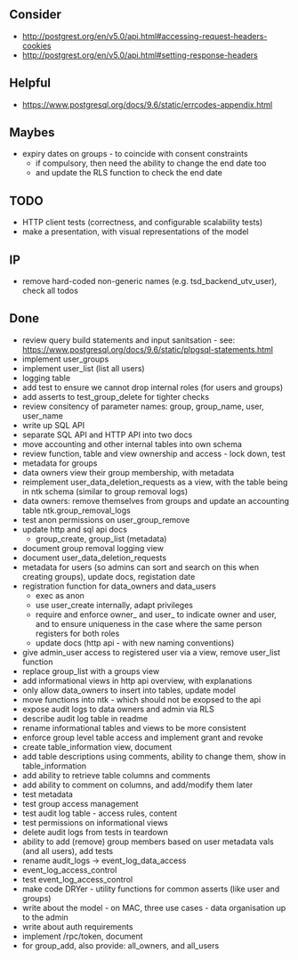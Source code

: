 
## Consider
- http://postgrest.org/en/v5.0/api.html#accessing-request-headers-cookies
- http://postgrest.org/en/v5.0/api.html#setting-response-headers

## Helpful
- https://www.postgresql.org/docs/9.6/static/errcodes-appendix.html

## Maybes
- expiry dates on groups - to coincide with consent constraints
    - if compulsory, then need the ability to change the end date too
    - and update the RLS function to check the end date

## TODO
- HTTP client tests (correctness, and configurable scalability tests)
- make a presentation, with visual representations of the model

## IP
- remove hard-coded non-generic names (e.g. tsd_backend_utv_user), check all todos

## Done
- review query build statements and input sanitsation - see: https://www.postgresql.org/docs/9.6/static/plpgsql-statements.html
- implement user_groups
- implement user_list (list all users)
- logging table
- add test to ensure we cannot drop internal roles (for users and groups)
- add asserts to test_group_delete for tighter checks
- review consitency of parameter names: group, group_name, user, user_name
- write up SQL API
- separate SQL API and HTTP API into two docs
- move accounting and other internal tables into own schema
- review function, table and view ownership and access - lock down, test
- metadata for groups
- data owners view their group membership, with metadata
- reimplement user_data_deletion_requests as a view, with the table being in ntk schema (similar to group removal logs)
- data owners: remove themselves from groups and update an accounting table ntk.group_removal_logs
- test anon permissions on user_group_remove
- update http and sql api docs
    - group_create, group_list (metadata)
- document group removal logging view
- document user_data_deletion_requests
- metadata for users (so admins can sort and search on this when creating groups), update docs, registation date
- registration function for data_owners and data_users
    - exec as anon
    - use user_create internally, adapt privileges
    - require and enforce owner_ and user_ to indicate owner and user, and to ensure uniqueness in the case where the same person registers for both roles
    - update docs (http api - with new naming conventions)
- give admin_user access to registered user via a view, remove user_list function
- replace group_list with a groups view
- add informational views in http api overview, with explanations
- only allow data_owners to insert into tables, update model
- move functions into ntk - which should not be exopsed to the api
- expose audit logs to data owners and admin via RLS
- describe audit log table in readme
- rename informational tables and views to be more consistent
- enforce group level table access and implement grant and revoke
- create table_information view, document
- add table descriptions using comments, ability to change them, show in table_information
- add ability to retrieve table columns and comments
- add ability to comment on columns, and add/modify them later
- test metadata
- test group access management
- test audit log table - access rules, content
- test permissions on informational views
- delete audit logs from tests in teardown
- ability to add (remove) group members based on user metadata vals (and all users), add tests
- rename audit_logs -> event_log_data_access
- event_log_access_control
- test event_log_access_control
- make code DRYer - utility functions for common asserts (like user and groups)
- write about the model - on MAC, three use cases - data organisation up to the admin
- write about auth requirements
- implement /rpc/token, document
- for group_add, also provide: all_owners, and all_users
